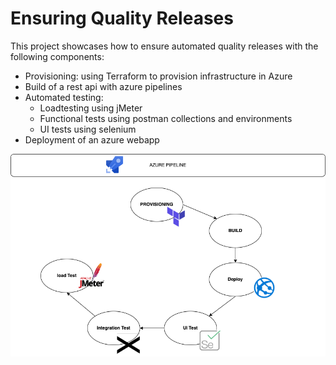 # Ensuring Quality Releases

This project showcases how to ensure automated quality releases with the following components:

* Provisioning: using Terraform to provision infrastructure in Azure
* Build of a rest api with azure pipelines
* Automated testing:
  - Loadtesting using jMeter
  - Functional tests using postman collections and environments
  - UI tests using selenium
 * Deployment of an azure webapp
 
 
![image](https://raw.githubusercontent.com/BreinerDe/Ensuring-Quality-Releases/main/Unbenanntes%20Diagramm.drawio.png)
 
